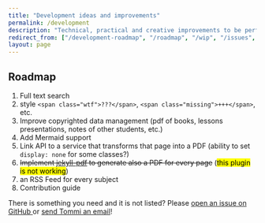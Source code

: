 ```yaml
---
title: "Development ideas and improvements"
permalink: /development
description: "Technical, practical and creative improvements to be performed on this website"
redirect_from: ["/development-roadmap", "/roadmap", "/wip", "/issues", "/improvements", "/dev"]
layout: page
---
```

## Roadmap

1. Full text search
1. style `<span class="wtf">???</span>`, `<span class="missing">+++</span>`, etc.
6. Improve copyrighted data management (pdf of books, lessons presentations, notes of other students, etc.)
1. Add Mermaid support
2. Link API to a service that transforms that page into a PDF (ability to set `display: none` for some classes?)
3. ~~Implement [jekyll-pdf](https://abemedia.co.uk/jekyll-pdf/ "jekyll-pdf") to generate also a PDF for every page~~ (<mark>this plugin is not working</mark>)
4. an RSS Feed for every subject
8. Contribution guide

<div class="box">
	There is something you need and it is not listed? Please <a href="https://github.com/xplosionmind/PISE-notes/issues" rel="noopener noreferrer" target="_blank" title="PISE-notes issues on GitHub">open an issue on GitHub </a>or <a href="mailto:{{ 'surfing@tommi.space' | encode_email }}" rel="me noopener noreferrer" target="_blank" title="send Tommi an email">send Tommi an email</a>!
</div>